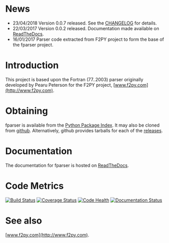 # News #

  * 23/04/2018 Version 0.0.7 released. See the [CHANGELOG](CHANGELOG.md)
    for details.
  * 22/03/2017 Version 0.0.2 released. Documentation made available
    on [ReadTheDocs](http://fparser.readthedocs.io).
  * 16/01/2017 Parser code extracted from F2PY project to form the
    base of the fparser project.

# Introduction #

This project is based upon the Fortran (77..2003) parser originally
developed by Pearu Peterson for the F2PY project,
[www.f2py.com](http://www.f2py.com).

# Obtaining #

fparser is available from the [Python Package Index](https://pypi.python.org/pypi/fparser).
It may also be cloned from [github](https://github.com/stfc/fparser). Alternatively, github provides
tarballs for each of the [releases](https://github.com/stfc/fparser/releases).

# Documentation #

The documentation for fparser is hosted on [ReadTheDocs](http://fparser.readthedocs.io).

# Code Metrics #

[![Build Status](https://travis-ci.org/stfc/fparser.svg?branch=master)](https://travis-ci.org/stfc/fparser)
[![Coverage Status](https://coveralls.io/repos/github/stfc/fparser/badge.svg?branch=master)](https://coveralls.io/github/stfc/fparser?branch=master)
[![Code Health](https://landscape.io/github/stfc/fparser/master/landscape.svg?style=flat)](https://landscape.io/github/stfc/fparser/master)
[![Documentation Status](https://readthedocs.org/projects/fparser/badge/?version=stable)](http://fparser.readthedocs.io/en/stable/?badge=stable)

# See also #

[www.f2py.com](http://www.f2py.com).

